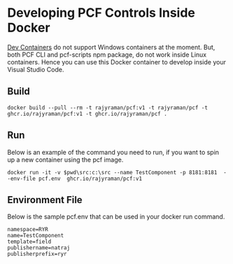 # Developing PCF Controls Inside Docker

[Dev Containers](https://code.visualstudio.com/docs/remote/containers) do not support Windows containers at the moment. But, both PCF CLI and pcf-scripts npm package, do not work inside Linux containers. Hence you can use this Docker container to develop inside your Visual Studio Code.

## Build

```
docker build --pull --rm -t rajyraman/pcf:v1 -t rajyraman/pcf -t ghcr.io/rajyraman/pcf:v1 -t ghcr.io/rajyraman/pcf .
```

## Run

Below is an example of the command you need to run, if you want to spin up a new container using the pcf image.

```
docker run -it -v $pwd\src:c:\src --name TestComponent -p 8181:8181  --env-file pcf.env  ghcr.io/rajyraman/pcf:v1
```

## Environment File

Below is the sample pcf.env that can be used in your docker run command.

```
namespace=RYR
name=TestComponent
template=field
publishername=natraj
publisherprefix=ryr
```
